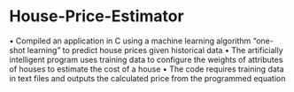 # House-Price-Estimator
• Compiled an application in C using a machine learning algorithm “one-shot learning” to predict house prices given historical data
• The artificially intelligent program uses training data to configure the weights of attributes of houses to estimate the cost of a house 
• The code requires training data in text files and outputs the calculated price from the programmed equation

